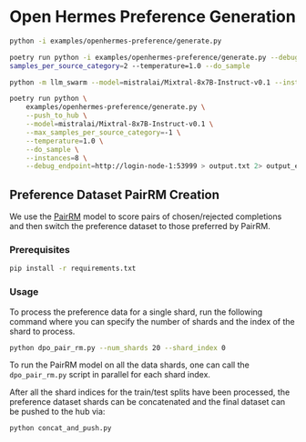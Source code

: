 
# Open Hermes Preference Generation

```bash
python -i examples/openhermes-preference/generate.py

poetry run python -i examples/openhermes-preference/generate.py --debug_endpoint=http://26.0.165.38:47768 --push_to_hub --model=mistralai/Mixtral-8x7B-Instruct-v0.1 --max_
samples_per_source_category=2 --temperature=1.0 --do_sample
```

```bash
python -m llm_swarm --model=mistralai/Mixtral-8x7B-Instruct-v0.1 --instances 8

poetry run python \
    examples/openhermes-preference/generate.py \
    --push_to_hub \
    --model=mistralai/Mixtral-8x7B-Instruct-v0.1 \
    --max_samples_per_source_category=-1 \
    --temperature=1.0 \
    --do_sample \
    --instances=8 \
    --debug_endpoint=http://login-node-1:53999 > output.txt 2> output_error.txt
```

## Preference Dataset PairRM Creation

We use the [PairRM](https://huggingface.co/llm-blender/PairRM) model to score pairs of chosen/rejected completions and then switch the preference dataset to those preferred by PairRM.

### Prerequisites

```bash
pip install -r requirements.txt
```

### Usage

To process the preference data for a single shard, run the following command where you can specify the number of shards and the index of the shard to process.

```bash
python dpo_pair_rm.py --num_shards 20 --shard_index 0
```

To run the PairRM model on all the data shards, one can call the `dpo_pair_rm.py` script in parallel for each shard index.


After all the shard indices for the train/test splits have been processed, the preference dataset shards can be concatenated and the final dataset can be pushed to the hub via:

```bash
python concat_and_push.py
```
